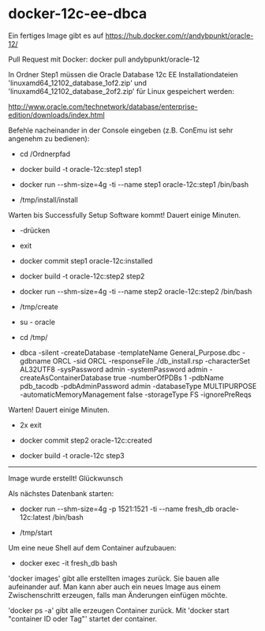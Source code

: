 # docker-12c-ee-dbca

Ein fertiges Image gibt es auf https://hub.docker.com/r/andybpunkt/oracle-12/

Pull Request mit Docker: docker pull andybpunkt/oracle-12

In Ordner Step1 müssen die Oracle Database 12c EE Installationdateien 
'linuxamd64_12102_database_1of2.zip' und 'linuxamd64_12102_database_2of2.zip' für Linux gespeichert werden:

http://www.oracle.com/technetwork/database/enterprise-edition/downloads/index.html

Befehle nacheinander in der Console eingeben (z.B. ConEmu ist sehr angenehm zu bedienen):

- cd /Ordnerpfad

- docker build -t oracle-12c:step1 step1

- docker run --shm-size=4g -ti --name step1 oracle-12c:step1 /bin/bash

- /tmp/install/install

Warten bis Successfully Setup Software kommt! Dauert einige Minuten.

- <enter>-drücken

- exit

- docker commit step1 oracle-12c:installed

- docker build -t oracle-12c:step2 step2

- docker run --shm-size=4g -ti --name step2 oracle-12c:step2 /bin/bash

- /tmp/create

- su - oracle 

- cd /tmp/

- dbca -silent -createDatabase -templateName General_Purpose.dbc  -gdbname ORCL -sid ORCL -responseFile ./db_install.rsp  -characterSet AL32UTF8  -sysPassword admin  -systemPassword admin  -createAsContainerDatabase true  -numberOfPDBs 1  -pdbName pdb_tacodb  -pdbAdminPassword admin  -databaseType MULTIPURPOSE  -automaticMemoryManagement false  -storageType FS  -ignorePreReqs

Warten! Dauert einige Minuten.

- 2x exit

- docker commit step2 oracle-12c:created

- docker build -t oracle-12c step3
---------------------------------------------------------------------------
Image wurde erstellt! Glückwunsch

Als nächstes Datenbank starten:

- docker run --shm-size=4g -p 1521:1521 -ti --name fresh_db oracle-12c:latest /bin/bash

- /tmp/start


Um eine neue Shell auf dem Container aufzubauen:

- docker exec -it fresh_db bash

'docker images' gibt alle erstellten images zurück. Sie bauen alle aufeinander auf. 
Man kann aber auch ein neues Image aus einem Zwischenschritt erzeugen, falls man Änderungen einfügen möchte. 

'docker ps -a' gibt alle erzeugen Container zurück. Mit 'docker start "container ID oder Tag"' startet der container.
